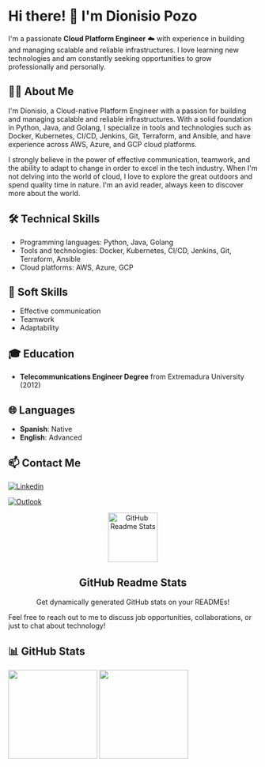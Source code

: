 # Hi there! 👋 I'm Dionisio Pozo

I'm a passionate **Cloud Platform Engineer** :cloud: with experience in building and managing scalable and reliable infrastructures. I love learning new technologies and am constantly seeking opportunities to grow professionally and personally.

## 👨‍💻 About Me

I'm Dionisio, a Cloud-native Platform Engineer with a passion for building and managing scalable and reliable infrastructures. With a solid foundation in Python, Java, and Golang, I specialize in tools and technologies such as Docker, Kubernetes, CI/CD, Jenkins, Git, Terraform, and Ansible, and have experience across AWS, Azure, and GCP cloud platforms.

I strongly believe in the power of effective communication, teamwork, and the ability to adapt to change in order to excel in the tech industry. When I'm not delving into the world of cloud, I love to explore the great outdoors and spend quality time in nature. I'm an avid reader, always keen to discover more about the world.

## 🛠️ Technical Skills

- Programming languages: Python, Java, Golang
- Tools and technologies: Docker, Kubernetes, CI/CD, Jenkins, Git, Terraform, Ansible
- Cloud platforms: AWS, Azure, GCP

## 🧠 Soft Skills

- Effective communication
- Teamwork
- Adaptability

## 🎓 Education

- **Telecommunications Engineer Degree** from Extremadura University (2012)

## 🌐 Languages

- **Spanish**: Native
- **English**: Advanced

## 📫 Contact Me

[![Linkedin](https://img.shields.io/badge/-LinkedIn-blue?style=for-the-badge&logo=Linkedin&logoColor=white)](https://www.linkedin.com/in/dionisiopozo)

[![Outlook](https://img.shields.io/badge/Microsoft_Outlook-0078D4?style=for-the-badge&logo=microsoft-outlook&logoColor=white)](mailto:dionisio.pozo@outlook.com)

<p align="center">
 <img width="100px" src="https://res.cloudinary.com/anuraghazra/image/upload/v1594908242/logo_ccswme.svg" align="center" alt="GitHub Readme Stats" />
 <h2 align="center">GitHub Readme Stats</h2>
 <p align="center">Get dynamically generated GitHub stats on your READMEs!</p>
</p>

Feel free to reach out to me to discuss job opportunities, collaborations, or just to chat about technology! 

## 📊 GitHub Stats

<p>
  <img height="180em" src="https://github-readme-stats.vercel.app/api?username=dioni-dev&show_icons=true&hide_border=true&&count_private=true&include_all_commits=true" />
  <img height="180em" src="https://github-readme-stats.vercel.app/api/top-langs/?username=dioni-dev&exclude_repo=KNN-Image-Classification&show_icons=true&hide_border=true&layout=compact&langs_count=8"/>
</p>

